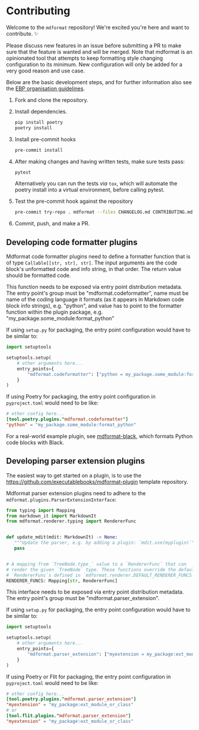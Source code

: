 # Contributing

Welcome to the `mdformat` repository!
We're excited you're here and want to contribute. ✨

Please discuss new features in an issue before submitting a PR
to make sure that the feature is wanted and will be merged.
Note that mdformat is an opinionated tool
that attempts to keep formatting style changing configuration to its minimum.
New configuration will only be added for a very good reason and use case.

Below are the basic development steps,
and for further information also see the
[EBP organisation guidelines](https://github.com/executablebooks/.github/blob/master/CONTRIBUTING.md).

1. Fork and clone the repository.

1. Install dependencies.

   ```bash
   pip install poetry
   poetry install
   ```

1. Install pre-commit hooks

   ```bash
   pre-commit install
   ```

1. After making changes and having written tests, make sure tests pass:

   ```bash
   pytest
   ```

   Alternatively you can run the tests *via* `tox`,
   which will automate the poetry install into a virtual environment, before calling pytest.

1. Test the pre-commit hook against the repository

   ```bash
   pre-commit try-repo . mdformat --files CHANGELOG.md CONTRIBUTING.md README.md STYLE.md
   ```

1. Commit, push, and make a PR.

## Developing code formatter plugins

Mdformat code formatter plugins need to define a formatter function that is of type `Callable[[str, str], str]`.
The input arguments are the code block's unformatted code and info string, in that order.
The return value should be formatted code.

This function needs to be exposed via entry point distribution metadata.
The entry point's group must be "mdformat.codeformatter",
name must be name of the coding language it formats (as it appears in Markdown code block info strings), e.g. "python",
and value has to point to the formatter function within the plugin package,
e.g. "my_package.some_module:format_python"

If using `setup.py` for packaging, the entry point configuration would have to be similar to:

```python
import setuptools

setuptools.setup(
    # other arguments here...
    entry_points={
        "mdformat.codeformatter": ["python = my_package.some_module:format_python"]
    }
)
```

If using Poetry for packaging, the entry point configuration in `pyproject.toml` would need to be like:

```toml
# other config here...
[tool.poetry.plugins."mdformat.codeformatter"]
"python" = "my_package.some_module:format_python"
```

For a real-world example plugin, see [mdformat-black](https://github.com/hukkinj1/mdformat-black),
which formats Python code blocks with Black.

## Developing parser extension plugins

The easiest way to get started on a plugin, is to use the <https://github.com/executablebooks/mdformat-plugin> template repository.

Mdformat parser extension plugins need to adhere to the `mdformat.plugins.ParserExtensionInterface`:

```python
from typing import Mapping
from markdown_it import MarkdownIt
from mdformat.renderer.typing import RendererFunc


def update_mdit(mdit: MarkdownIt) -> None:
   """Update the parser, e.g. by adding a plugin: `mdit.use(myplugin)`"""
   pass


# A mapping from `TreeNode.type_` value to a `RendererFunc` that can
# render the given `TreeNode` type. These functions override the default
# `RendererFunc`s defined in `mdformat.renderer.DEFAULT_RENDERER_FUNCS`.
RENDERER_FUNCS: Mapping[str, RendererFunc]
```

This interface needs to be exposed via entry point distribution metadata.
The entry point's group must be "mdformat.parser_extension".

If using `setup.py` for packaging, the entry point configuration would have to be similar to:

```python
import setuptools

setuptools.setup(
    # other arguments here...
    entry_points={
        "mdformat.parser_extension": ["myextension = my_package:ext_module_or_class"]
    }
)
```

If using Poetry or Flit for packaging, the entry point configuration in `pyproject.toml` would need to be like:

```toml
# other config here...
[tool.poetry.plugins."mdformat.parser_extension"]
"myextension" = "my_package:ext_module_or_class"
# or
[tool.flit.plugins."mdformat.parser_extension"]
"myextension" = "my_package:ext_module_or_class"
```
